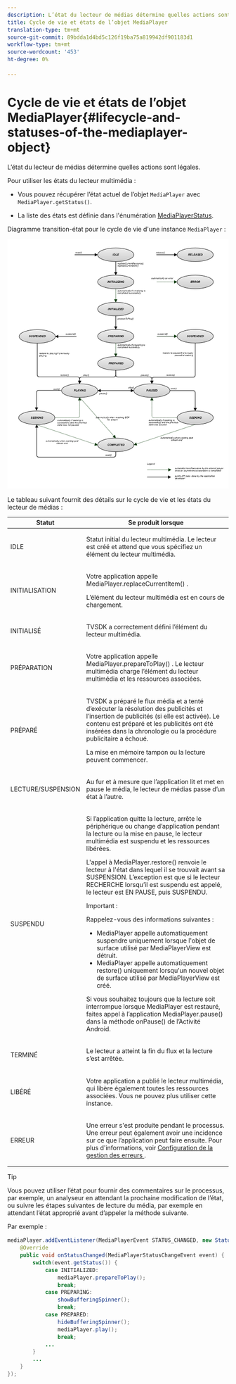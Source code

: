 ```yaml
---
description: L’état du lecteur de médias détermine quelles actions sont légales.
title: Cycle de vie et états de l’objet MediaPlayer
translation-type: tm+mt
source-git-commit: 89bdda1d4bd5c126f19ba75a819942df901183d1
workflow-type: tm+mt
source-wordcount: '453'
ht-degree: 0%

---
```



# Cycle de vie et états de l’objet MediaPlayer{#lifecycle-and-statuses-of-the-mediaplayer-object}

L’état du lecteur de médias détermine quelles actions sont légales.

Pour utiliser les états du lecteur multimédia :

* Vous pouvez récupérer l’état actuel de l’objet `MediaPlayer` avec `MediaPlayer.getStatus()`.

* La liste des états est définie dans l&#39;énumération [MediaPlayerStatus](https://help.adobe.com/en_US/primetime/api/psdk/javadoc_2.5/com/adobe/mediacore/MediaPlayerStatus.html).

Diagramme transition-état pour le cycle de vie d&#39;une instance `MediaPlayer` :

<!--<a id="fig_A6425F24C7734DC681D992859D2A6743"></a>-->

![](assets/media_player_statuses.png)

Le tableau suivant fournit des détails sur le cycle de vie et les états du lecteur de médias :

<table id="table_82757A0043EB4AACA474E6B30326A6B7"> 
 <thead> 
  <tr> 
   <th colname="col1" class="entry"> Statut </th> 
   <th colname="col2" class="entry"> Se produit lorsque </th> 
  </tr> 
 </thead>
 <tbody> 
  <tr> 
   <td colname="col1"> IDLE </td> 
   <td colname="col2"> <p>Statut initial du lecteur multimédia. Le lecteur est créé et attend que vous spécifiez un élément du lecteur multimédia. </p> </td> 
  </tr> 
  <tr> 
   <td colname="col1"> INITIALISATION </td> 
   <td colname="col2"> <p>Votre application appelle <span class="codeph"> MediaPlayer.replaceCurrentItem() </span>. </p> <p>L’élément du lecteur multimédia est en cours de chargement. </p> </td> 
  </tr> 
  <tr> 
   <td colname="col1"> INITIALISÉ </td> 
   <td colname="col2"> <p>TVSDK a correctement défini l’élément du lecteur multimédia. </p> </td> 
  </tr> 
  <tr> 
   <td colname="col1"> PRÉPARATION </td> 
   <td colname="col2"> <p>Votre application appelle <span class="codeph"> MediaPlayer.prepareToPlay() </span>. Le lecteur multimédia charge l’élément du lecteur multimédia et les ressources associées. </p> </td> 
  </tr> 
  <tr> 
   <td colname="col1"> PRÉPARÉ </td> 
   <td colname="col2"> <p>TVSDK a préparé le flux média et a tenté d’exécuter la résolution des publicités et l’insertion de publicités (si elle est activée). Le contenu est préparé et les publicités ont été insérées dans la chronologie ou la procédure publicitaire a échoué. </p> <p>La mise en mémoire tampon ou la lecture peuvent commencer. </p> </td> 
  </tr> 
  <tr> 
   <td colname="col1"> LECTURE/SUSPENSION </td> 
   <td colname="col2"> <p>Au fur et à mesure que l’application lit et met en pause le média, le lecteur de médias passe d’un état à l’autre. </p> </td> 
  </tr> 
  <tr> 
   <td colname="col1"> SUSPENDU </td> 
   <td colname="col2"> <p>Si l’application quitte la lecture, arrête le périphérique ou change d’application pendant la lecture ou la mise en pause, le lecteur multimédia est suspendu et les ressources libérées. </p> <p>L'appel à <span class="codeph"> MediaPlayer.restore() </span> renvoie le lecteur à l'état dans lequel il se trouvait avant sa SUSPENSION. L’exception est que si le lecteur RECHERCHE lorsqu’il est suspendu est appelé, le lecteur est EN PAUSE, puis SUSPENDU. </p> <p>Important :  <p>Rappelez-vous des informations suivantes : 
      <ul id="ul_1B21668994D1474AAA0BE839E0D69B00"> 
       <li id="li_08459A3AB03C45588D73FA162C27A56C"><span class="codeph"> MediaPlayer </span> appelle automatiquement <span class="codeph"> suspendre </span> uniquement lorsque l'objet de surface utilisé par <span class="codeph"> MediaPlayerView </span> est détruit. </li> 
       <li id="li_B9926AA2E7B9441490F37D24AE2678A1"><span class="codeph"> MediaPlayer </span> appelle automatiquement <span class="codeph"> restore() </span> uniquement lorsqu'un nouvel objet de surface utilisé par <span class="codeph"> MediaPlayerView </span> est créé. </li> 
      </ul> </p> </p> <p>Si vous souhaitez toujours que la lecture soit interrompue lorsque MediaPlayer est restauré, faites appel à l’application <span class="codeph"> MediaPlayer.pause() </span> dans la méthode <span class="codeph"> onPause() </span> de l’Activité Android. </p> </td> 
  </tr> 
  <tr> 
   <td colname="col1"> TERMINÉ </td> 
   <td colname="col2"> <p>Le lecteur a atteint la fin du flux et la lecture s’est arrêtée. </p> </td> 
  </tr> 
  <tr> 
   <td colname="col1"> LIBÉRÉ </td> 
   <td colname="col2"> <p>Votre application a publié le lecteur multimédia, qui libère également toutes les ressources associées. Vous ne pouvez plus utiliser cette instance. </p> </td> 
  </tr> 
  <tr> 
   <td colname="col1"> ERREUR </td> 
   <td colname="col2"> <p>Une erreur s'est produite pendant le processus. Une erreur peut également avoir une incidence sur ce que l’application peut faire ensuite. Pour plus d'informations, voir <a href="../../../tvsdk-3x-android-prog/android-3x-content-playback-options-android2/android-3x-error-handling-set-up.md" format="dita" scope="local"> Configuration de la gestion des erreurs </a>. </p> </td> 
  </tr> 
 </tbody> 
</table>

>[!TIP]
>
>Vous pouvez utiliser l’état pour fournir des commentaires sur le processus, par exemple, un analyseur en attendant la prochaine modification de l’état, ou suivre les étapes suivantes de lecture du média, par exemple en attendant l’état approprié avant d’appeler la méthode suivante.

Par exemple :

```java
mediaPlayer.addEventListener(MediaPlayerEvent STATUS_CHANGED, new StatusChangeEventListener() { 
    @Override  
    public void onStatusChanged(MediaPlayerStatusChangeEvent event) { 
        switch(event.getStatus()) { 
            case INITIALIZED: 
                mediaPlayer.prepareToPlay(); 
                break; 
            case PREPARING: 
                showBufferingSpinner(); 
                break; 
            case PREPARED: 
                hideBufferingSpinner(); 
                mediaPlayer.play(); 
                break; 
            ...                
        } 
        ... 
    } 
}); 
```
